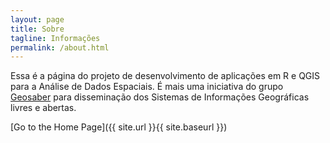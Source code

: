 ```yaml
---
layout: page
title: Sobre
tagline: Informações
permalink: /about.html
---
```


Essa é a página do projeto de desenvolvimento de aplicações em R e QGIS para a Análise de Dados Espaciais.
É mais uma iniciativa do grupo [Geosaber](http://www.geosaber.com.br) para disseminação dos Sistemas de Informações Geográficas livres e abertas.


[Go to the Home Page]({{ site.url }}{{ site.baseurl }})
